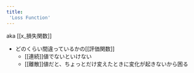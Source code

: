 ```yaml
---
title:
 'Loss Function'
---
```


aka [[x_損失関数]]
- どのくらい間違っているかの[[評価関数]]
    - [[連続]]値でないといけない
    - [[離散]]値だと、ちょっとだけ変えたときに変化が起きないから困る
